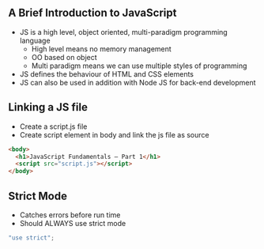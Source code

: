 ## A Brief Introduction to JavaScript
- JS is a high level, object oriented, multi-paradigm programming language
	- High level means no memory management
	- OO based on object
	- Multi paradigm means we can use multiple styles of programming
- JS defines the behaviour of HTML and CSS elements
- JS can also be used in addition with Node JS for back-end development

## Linking a JS file
- Create a script.js file
- Create script element in body and link the js file as source

```html
<body>
  <h1>JavaScript Fundamentals – Part 1</h1>
  <script src="script.js"></script>
</body>
```

## Strict Mode
- Catches errors before run time
- Should ALWAYS use strict mode

```javascript
"use strict";
```